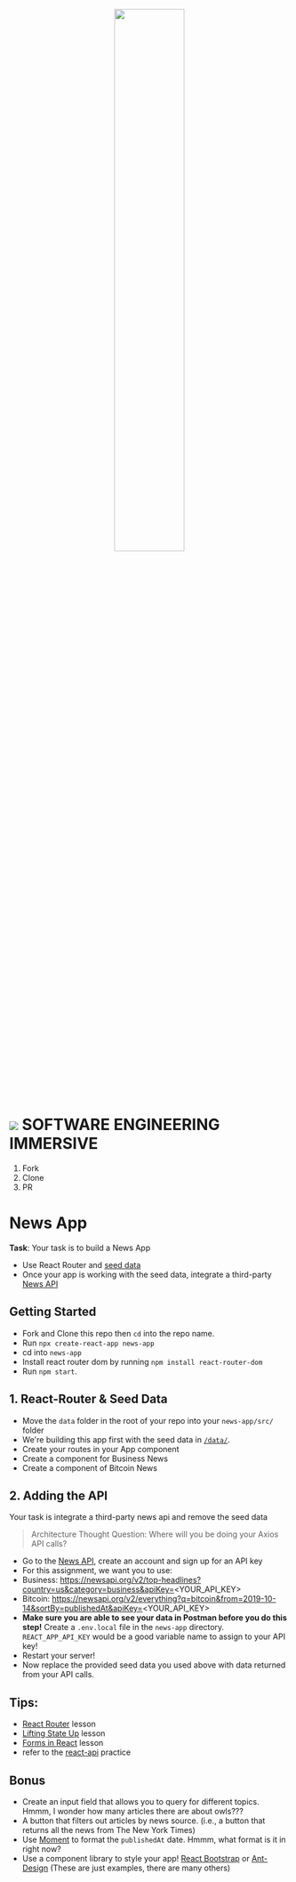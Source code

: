 <p align="center">
  <img src="news-app.gif" width="50%"/>
</p>

# ![](https://ga-dash.s3.amazonaws.com/production/assets/logo-9f88ae6c9c3871690e33280fcf557f33.png)  SOFTWARE ENGINEERING IMMERSIVE

1. Fork
1. Clone
1. PR

# News App

**Task**: Your task is to build a News App 
- Use React Router and [seed data](data)
- Once your app is working with the seed data, integrate a third-party [News API](https://newsapi.org)

## Getting Started
- Fork and Clone this repo then `cd` into the repo name.
- Run `npx create-react-app news-app`
- cd into `news-app`
- Install react router dom by running `npm install react-router-dom` 
- Run `npm start`. 

## 1. React-Router & Seed Data
- Move the `data` folder in the root of your repo into your `news-app/src/` folder
- We're building this app first with the seed data in [`/data/`](/data).
- Create your routes in your App component
- Create a component for Business News
- Create a component of Bitcoin News

## 2. Adding the API

Your task is integrate a third-party news api and remove the seed data

> Architecture Thought Question: Where will you be doing your Axios API calls?

- Go to the [News API](https://newsapi.org/), create an account and sign up for an API key
- For this assignment, we want you to use:
- Business: https://newsapi.org/v2/top-headlines?country=us&category=business&apiKey=<YOUR_API_KEY> 
- Bitcoin: https://newsapi.org/v2/everything?q=bitcoin&from=2019-10-14&sortBy=publishedAt&apiKey=<YOUR_API_KEY>
- **Make sure you are able to see your data in Postman before you do this step!** Create a `.env.local` file in the `news-app` directory. `REACT_APP_API_KEY` would be a good variable name to assign to your API key!  
- Restart your server!
- Now replace the provided seed data you used above with data returned from your API calls. 


## Tips:
- [React Router](https://git.generalassemb.ly/sei-nyc-owls/react-router) lesson
- [Lifting State Up](https://git.generalassemb.ly/sei-nyc-owls/lifting-state-up) lesson
- [Forms in React](https://git.generalassemb.ly/sei-nyc-owls/react-forms) lesson
- refer to the [react-api](https://git.generalassemb.ly/sei-nyc-owls/react-api-practice) practice


## Bonus
- Create an input field that allows you to query for different topics. Hmmm, I wonder how many articles there are about owls???
- A button that filters out articles by news source.  (i.e., a button that returns all the news from The New York Times)
- Use [Moment](https://momentjs.com/) to format the `publishedAt` date. Hmmm, what format is it in right now?  
- Use a component library to style your app! [React Bootstrap](https://react-bootstrap.github.io/) or [Ant-Design](https://ant.design/) (These are just examples, there are many others)
